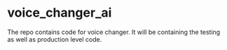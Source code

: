 # voice_changer_ai
The repo contains code for voice changer. It will be containing the testing as well as production level code. 
